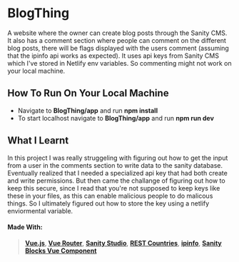 # BlogThing
A website where the owner can create blog posts through the Sanity CMS. It also has a comment section where people can comment on the different blog posts, there will be flags displayed with the users comment (assuming that the ipinfo api works as expected). It uses api keys from Sanity CMS which I've stored in Netlify env variables. So commenting might not work on your local machine.



## How To Run On Your Local Machine
- Navigate to **BlogThing/app** and run **npm install**
- To start localhost navigate to **BlogThing/app** and run **npm run dev**

## What I Learnt
In this project I was really struggeling with figuring out how to get the input from a user in the comments section to write data to the sanity database. Eventually realized that I needed a specialized api key that had both create and write permissions. But then came the challange of figuring out how to keep this secure, since I read that you're not supposed to keep keys like these in your files, as this can enable malicious people to do malicous things. So I ultimately figured out how to store the key using a netlify enviormental variable.

#### Made With:
> 
> [**Vue.js**](https://vuejs.org/), [**Vue Router**](https://router.vuejs.org/), [**Sanity Studio**](https://www.sanity.io/), [**REST Countries**](https://restcountries.com/), [**ipinfo**](https://ipinfo.io/), [**Sanity Blocks Vue Component**](https://github.com/rdunk/sanity-blocks-vue-component)
>
